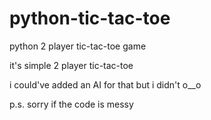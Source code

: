 # python-tic-tac-toe
python 2 player tic-tac-toe game

it's simple 2 player tic-tac-toe

i could've added an AI for that but i didn't o__o

p.s. sorry if the code is messy
